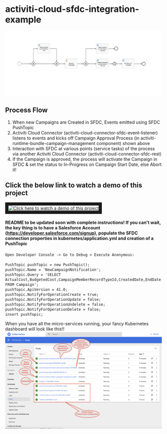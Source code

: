 # activiti-cloud-sfdc-integration-example

![Process Diagram](process-diagram.png)

## Process Flow

1. When new Campaigns are Created in SFDC, Events emitted using SFDC PushTopic 
2. Activiti Cloud Connector (activiti-cloud-connector-sfdc-event-listener) listens to events and kicks off Campaign Approval Process (in activiti-runtime-bundle-campaign-management component) shown above 
3. Interaction with SFDC at various points (service tasks) of the process via another Activiti Cloud Connector (activiti-cloud-connector-sfdc-rest) 
4. If the Campaign is approved, the process will activate the Campaign in SFDC & set the status to In-Progress on Campaign Start Date, else Abort it!

## Click the below link to watch a demo of this project
<a href="http://www.youtube.com/watch?feature=player_embedded&v=TKxS92CVkzE" target="_blank"><img src="https://img.youtube.com/vi/TKxS92CVkzE/0.jpg" alt="Click here to watch a demo of this project" width="240" height="180" border="10" /></a>

#### README to be updated soon with complete instructions! If you can't wait, the key thing is to have a Salesforce Account (https://developer.salesforce.com/signup), populate the SFDC connection properties in kubernetes/application.yml and creation of a PushTopic

```
Open Developer Console -> Go to Debug > Execute Anonymous:

PushTopic pushTopic = new PushTopic();
pushTopic.Name = 'NewCampaignNotification';
pushTopic.Query = 'SELECT ActualCost,BudgetedCost,CampaignMemberRecordTypeId,CreatedDate,EndDate,ExpectedResponse,ExpectedRevenue,Id,IsActive,NumberOfContacts,StartDate,Status,Type FROM Campaign';
pushTopic.ApiVersion = 41.0;
pushTopic.NotifyForOperationCreate = true;
pushTopic.NotifyForOperationUpdate = false;
pushTopic.NotifyForOperationUndelete = false;
pushTopic.NotifyForOperationDelete = false;
insert pushTopic;
```

When you have all the micro-services running, your fancy Kubernetes dashboard will look like this!!
![Kube Dashboard](kube-dashboard.png)
